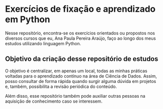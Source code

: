 # Exercícios de fixação e aprendizado em Python

Nesse repositório, encontra-se os exercícios orientados ou propostos nos diversos cursos que eu, Ana Paula Pereira Araújo, faço ao longo dos meus estudos utilizando linguagem Python.

## Objetivo da criação desse repositório de estudos

O objetivo é centralizar, em apenas um local, todas as minhas práticas voltadas para o aprendizado contínuo na área de Ciência de Dados. Assim, posso consultar de forma rápida quando surgir alguma dúvida em projetos e, também, possibilita a revisão periódica do conteúdo. 

Além disso, esse repositório também pode auxiliar outras pessoas na aquisição de conhecimento caso se interessem.

